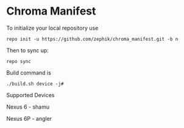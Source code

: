 Chroma Manifest
===================

To initialize your local repository use

    repo init -u https://github.com/zephik/chroma_manifest.git -b n
    

Then to sync up:

    repo sync


Build command is

    ./build.sh device -j#


Supported Devices

   Nexus 6  - shamu

   Nexus 6P - angler
